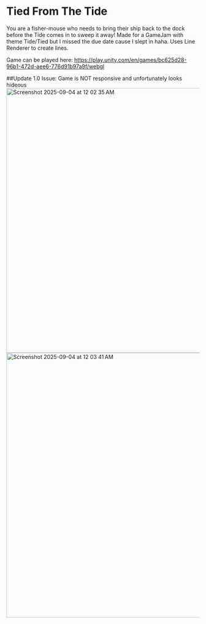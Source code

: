 # Tied From The Tide
You are a fisher-mouse who needs to bring their ship back to the dock before the Tide comes in to sweep it away! Made for a GameJam with theme Tide/Tied but I missed the due date cause I slept in haha. Uses Line Renderer to create lines. 

Game can be played here: https://play.unity.com/en/games/bc625d28-96b1-472d-aee6-776d91b97a9f/webgl

##Update 1.0
Issue: Game is NOT responsive and unfortunately looks hideous
<img width="1237" height="689" alt="Screenshot 2025-09-04 at 12 02 35 AM" src="https://github.com/user-attachments/assets/0284a8fe-ae2e-479b-8113-218e2e9fb221" />
<img width="1237" height="689" alt="Screenshot 2025-09-04 at 12 03 41 AM" src="https://github.com/user-attachments/assets/45fb893d-5a49-430b-86da-de5fd95ec09f" />



